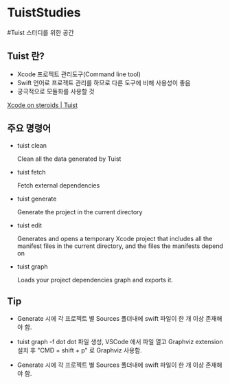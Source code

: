 # TuistStudies
#Tuist 스터디를 위한 공간

## Tuist 란?

- Xcode 프로젝트 관리도구(Command line tool)
- Swift 언어로 프로젝트 관리를 하므로 다른 도구에 비해 사용성이 좋음
- 궁극적으로 모듈화를 사용할 것

[Xcode on steroids | Tuist](https://tuist.io)

## 주요 명령어

- tuist clean
    
    Clean all the data generated by Tuist
    
- tuist fetch
    
    Fetch external dependencies
    
- tuist generate
    
    Generate the project in the current directory
    
- tuist edit
    
    Generates and opens a temporary Xcode project that includes all the manifest files in the current directory, and the files the manifests depend on

- tuist graph
    
    Loads your project dependencies graph and exports it.

## Tip

- Generate 시에 각 프로젝트 별 Sources 폴더내에 swift 파일이 한 개 이상 존재해야 함.
- tuist graph -f dot dot 파일 생성, VSCode 에서 파일 열고 Graphviz extension 설치 후 "CMD + shift + p" 로 Graphviz 사용함.

- Generate 시에 각 프로젝트 별 Sources 폴더내에 swift 파일이 한 개 이상 존재해야 함.
